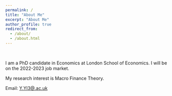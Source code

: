 ```yaml
---
permalink: /
title: "About Me"
excerpt: "About Me"
author_profile: true
redirect_from: 
  - /about/
  - /about.html
---
```

<br/>

I am a PhD candidate in Economics at London School of Economics. I will be on the 2022-2023 job market.



<!-- I received my PhD from xx in xx.-->

My research interest is Macro Finance Theory.

Email: [Y.YI3@.ac.uk](mailto:Y.YI3@cam.ac.uk)


